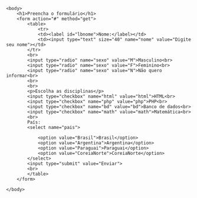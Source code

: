 <html>
    <head>
    </head>


    <body>
        <h1>Preencha o formulário</h1>
        <form action="#" method="get">
            <table>
                <tr>
                <td><label id="lbnome">Nome:</label></td>
                <td><input type="text" size="40" name="nome" value="Digite seu nome"></td>
            </tr>
            <br>
            <input type="radio" name="sexo" value="M">Masculino<br>
            <input type="radio" name="sexo" value="F">Feminino<br>
            <input type="radio" name="sexo" value="N">Não quero informar<br>
            <br>
            <br>
            <p>Escolha as disciplinas</p>
            <input type="checkbox" name="html" value="html">HTML<br>
            <input type="checkbox" name="php" value="php">PHP<br>
            <input type="checkbox" name="bd" value="bd">Banco de dados<br>
            <input type="checkbox" name="math" value="math">Matemática<br>
            <br>
            País:
            <select name="pais">
                
                <option value="Brasil">Brasil</option>
                <option value="Argentina">Argentina</option>
                <option value="Paraguai">Paraguai</option>
                <option value="CoreiaNorte">CoreiaNorte</option>
            </select>
            <input type="submit" value="Enviar">
            <br>
            </table>
        </form>

    </body>
</html>
